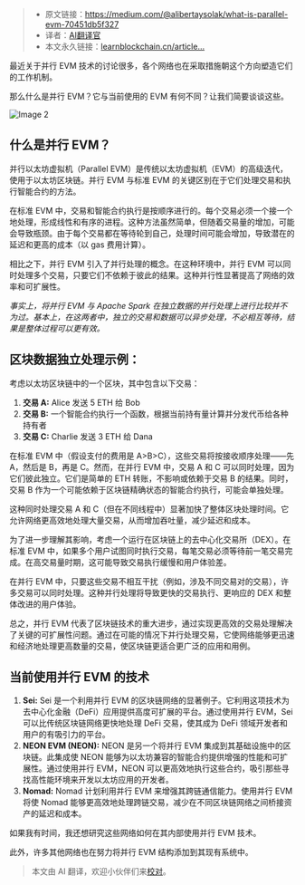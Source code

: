 
>- 原文链接：https://medium.com/@alibertaysolak/what-is-parallel-evm-70451db5f327
>- 译者：[AI翻译官](https://learnblockchain.cn/people/19584)
>- 本文永久链接：[learnblockchain.cn/article…](https://learnblockchain.cn/article/8492)
    
最近关于并行 EVM 技术的讨论很多，各个网络也在采取措施朝这个方向塑造它们的工作机制。

那么什么是并行 EVM？它与当前使用的 EVM 有何不同？让我们简要谈谈这些。

![Image 2](https://img.learnblockchain.cn/attachments/migrate/1719323010265)

什么是并行 EVM？
---------------------

并行以太坊虚拟机（Parallel EVM）是传统以太坊虚拟机（EVM）的高级迭代，使用于以太坊区块链。并行 EVM 与标准 EVM 的关键区别在于它们处理交易和执行智能合约的方法。

在标准 EVM 中，交易和智能合约执行是按顺序进行的。每个交易必须一个接一个地处理，形成线性和有序的进程。这种方法虽然简单，但随着交易量的增加，可能会导致瓶颈。由于每个交易都在等待轮到自己，处理时间可能会增加，导致潜在的延迟和更高的成本（以 gas 费用计算）。

相比之下，并行 EVM 引入了并行处理的概念。在这种环境中，并行 EVM 可以同时处理多个交易，只要它们不依赖于彼此的结果。这种并行性显著提高了网络的效率和可扩展性。

_事实上，将并行 EVM 与 Apache Spark 在独立数据的并行处理上进行比较并不为过。基本上，在这两者中，独立的交易和数据可以异步处理，不必相互等待，结果是整体过程可以更有效。_

区块数据独立处理示例：
---------------------------------------------

考虑以太坊区块链中的一个区块，其中包含以下交易：

1.  **交易 A:** Alice 发送 5 ETH 给 Bob
2.  **交易 B:** 一个智能合约执行一个函数，根据当前持有量计算并分发代币给各种持有者
3.  **交易 C:** Charlie 发送 3 ETH 给 Dana

在标准 EVM 中（假设支付的费用是 A>B>C），这些交易将按接收顺序处理——先 A，然后是 B，再是 C。然而，在并行 EVM 中，交易 A 和 C 可以同时处理，因为它们彼此独立。它们是简单的 ETH 转账，不影响或依赖于交易 B 的结果。同时，交易 B 作为一个可能依赖于区块链精确状态的智能合约执行，可能会单独处理。

这种同时处理交易 A 和 C（但在不同线程中）显著加快了整体区块处理时间。它允许网络更高效地处理大量交易，从而增加吞吐量，减少延迟和成本。

为了进一步理解其影响，考虑一个运行在区块链上的去中心化交易所（DEX）。在标准 EVM 中，如果多个用户试图同时执行交易，每笔交易必须等待前一笔交易完成。在高交易量时期，这可能导致交易执行缓慢和用户体验差。

在并行 EVM 中，只要这些交易不相互干扰（例如，涉及不同交易对的交易），许多交易可以同时处理。这种并行处理将导致更快的交易执行、更响应的 DEX 和整体改进的用户体验。

总之，并行 EVM 代表了区块链技术的重大进步，通过实现更高效的交易处理解决了关键的可扩展性问题。通过在可能的情况下并行处理交易，它使网络能够更迅速和经济地处理更高数量的交易，使区块链更适合更广泛的应用和用例。

当前使用并行 EVM 的技术
-----------------------------------------

1.  **Sei:** Sei 是一个利用并行 EVM 的区块链网络的显著例子。它利用这项技术为去中心化金融（DeFi）应用提供高度可扩展的平台。通过使用并行 EVM，Sei 可以比传统区块链网络更快地处理 DeFi 交易，使其成为 DeFi 领域开发者和用户的有吸引力的平台。
2.  **NEON EVM (NEON):** NEON 是另一个将并行 EVM 集成到其基础设施中的区块链。此集成使 NEON 能够为以太坊兼容的智能合约提供增强的性能和可扩展性。通过使用并行 EVM，NEON 可以更高效地执行这些合约，吸引那些寻找高性能环境来开发以太坊应用的开发者。
3.  **Nomad:** Nomad 计划利用并行 EVM 来增强其跨链通信能力。使用并行 EVM 将使 Nomad 能够更高效地处理跨链交易，减少在不同区块链网络之间桥接资产的延迟和成本。

如果我有时间，我还想研究这些网络如何在其内部使用并行 EVM 技术。

此外，许多其他网络也在努力将并行 EVM 结构添加到其现有系统中。

> 本文由 AI 翻译，欢迎小伙伴们来[校对](https://github.com/lbc-team/Pioneer/blob/master/translations/8492.md)。